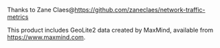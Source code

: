 Thanks to Zane Claes@https://github.com/zaneclaes/network-traffic-metrics

This product includes GeoLite2 data created by MaxMind, available from https://www.maxmind.com.
